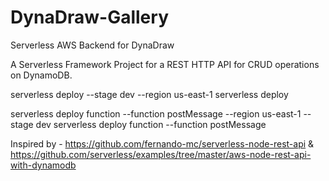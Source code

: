 # DynaDraw-Gallery
Serverless AWS Backend for DynaDraw

A Serverless Framework Project for a REST HTTP API for CRUD operations on DynamoDB.

serverless deploy --stage dev --region us-east-1
serverless deploy

serverless deploy function --function postMessage --region us-east-1 --stage dev
serverless deploy function --function postMessage

Inspired by - 
https://github.com/fernando-mc/serverless-node-rest-api &
https://github.com/serverless/examples/tree/master/aws-node-rest-api-with-dynamodb
